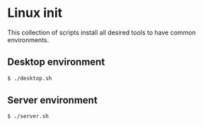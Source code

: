 # Linux init

This collection of scripts install all desired tools to have common environments.

## Desktop environment
```bash
$ ./desktop.sh
``` 
## Server environment
```bash
$ ./server.sh
``` 